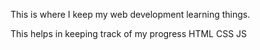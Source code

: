 This is where I keep my web development learning things.

This helps in keeping track of my progress
HTML 
CSS
JS




















































































































































































































































































































































